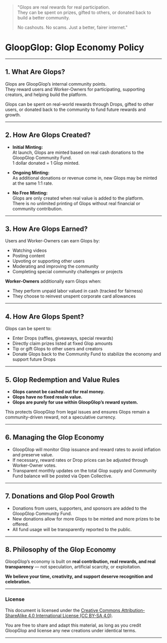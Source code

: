 > "Glops are real rewards for real participation.  
> They can be spent on prizes, gifted to others, or donated back to build a better community.  
>  
> No cashouts. No scams. Just a better, fairer internet."

# **GloopGlop: Glop Economy Policy**

---

## **1. What Are Glops?**

Glops are GloopGlop’s internal community points.  
They reward users and Worker-Owners for participating, supporting creators, and helping build the platform.

Glops can be spent on real-world rewards through Drops, gifted to other users, or donated back to the community to fund future rewards and growth.

---

## **2. How Are Glops Created?**

- **Initial Minting:**  
At launch, Glops are minted based on real cash donations to the GloopGlop Community Fund.  
1 dollar donated = 1 Glop minted.

- **Ongoing Minting:**  
As additional donations or revenue come in, new Glops may be minted at the same 1:1 rate.

- **No Free Minting:**  
Glops are only created when real value is added to the platform.  
There is no unlimited printing of Glops without real financial or community contribution.

---

## **3. How Are Glops Earned?**

Users and Worker-Owners can earn Glops by:
- Watching videos
- Posting content
- Upvoting or supporting other users
- Moderating and improving the community
- Completing special community challenges or projects

**Worker-Owners** additionally earn Glops when:
- They perform unpaid labor valued in cash (tracked for fairness)
- They choose to reinvest unspent corporate card allowances

---

## **4. How Are Glops Spent?**

Glops can be spent to:
- Enter Drops (raffles, giveaways, special rewards)
- Directly claim prizes listed at fixed Glop amounts
- Tip or gift Glops to other users and creators
- Donate Glops back to the Community Fund to stabilize the economy and support future Drops

---

## **5. Glop Redemption and Value Rules**

- **Glops cannot be cashed out for real money.**
- **Glops have no fixed resale value.**
- **Glops are purely for use within GloopGlop’s reward system.**

This protects GloopGlop from legal issues and ensures Glops remain a community-driven reward, not a speculative currency.

---

## **6. Managing the Glop Economy**

- GloopGlop will monitor Glop issuance and reward rates to avoid inflation and preserve value.
- If necessary, reward rates or Drop prices can be adjusted through Worker-Owner votes.
- Transparent monthly updates on the total Glop supply and Community Fund balance will be posted via Open Collective.

---

## **7. Donations and Glop Pool Growth**

- Donations from users, supporters, and sponsors are added to the GloopGlop Community Fund.
- New donations allow for more Glops to be minted and more prizes to be offered.
- All fund usage will be transparently reported to the public.

---

## **8. Philosophy of the Glop Economy**

GloopGlop’s economy is built on **real contribution, real rewards, and real transparency** — not speculation, artificial scarcity, or exploitation.

**We believe your time, creativity, and support deserve recognition and celebration.**

---

### License

This document is licensed under the [Creative Commons Attribution-ShareAlike 4.0 International License (CC BY-SA 4.0)](https://creativecommons.org/licenses/by-sa/4.0/).

You are free to share and adapt this material, as long as you credit GloopGlop and license any new creations under identical terms.

---
